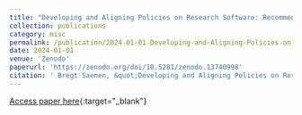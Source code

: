 ```yaml
---
title: "Developing and Aligning Policies on Research Software: Recommendations for Research Funding and Research Performing Organisations"
collection: publications
category: misc
permalink: /publication/2024-01-01-Developing-and-Aligning-Policies-on-Research-Software-Recommendations-for-Research-Funding-and-Research-Performing-Organisations
date: 2024-01-01
venue: 'Zenodo'
paperurl: 'https://zenodo.org/doi/10.5281/zenodo.13740998'
citation: ' Bregt Saenen, &quot;Developing and Aligning Policies on Research Software: Recommendations for Research Funding and Research Performing Organisations.&quot; Zenodo, 2024.'
---
```

[Access paper here](https://zenodo.org/doi/10.5281/zenodo.13740998){:target="_blank"}
